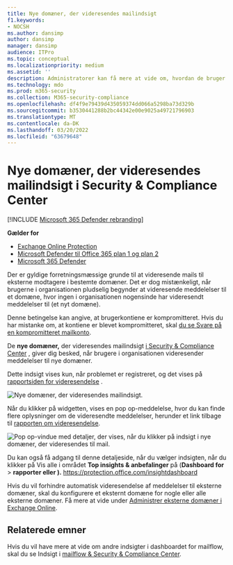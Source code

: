 ```yaml
---
title: Nye domæner, der videresendes mailindsigt
f1.keywords:
- NOCSH
ms.author: dansimp
author: dansimp
manager: dansimp
audience: ITPro
ms.topic: conceptual
ms.localizationpriority: medium
ms.assetid: ''
description: Administratorer kan få mere at vide om, hvordan de bruger mailindsigt om nye domæner i mailflowdashboardet i Security & Compliance Center til at undersøge, hvornår deres brugere videresender meddelelser til eksterne domæner, der aldrig er blevet videresendt til.
ms.technology: mdo
ms.prod: m365-security
ms.collection: M365-security-compliance
ms.openlocfilehash: df4f9e79439d435059374dd066a5298ba73d329b
ms.sourcegitcommit: b3530441288b2bc44342e00e9025a49721796903
ms.translationtype: MT
ms.contentlocale: da-DK
ms.lasthandoff: 03/20/2022
ms.locfileid: "63679648"
---
```

# <a name="new-domains-being-forwarded-email-insight-in-the-security--compliance-center"></a>Nye domæner, der videresendes mailindsigt i Security & Compliance Center

[!INCLUDE [Microsoft 365 Defender rebranding](../includes/microsoft-defender-for-office.md)]

**Gælder for**
- [Exchange Online Protection](exchange-online-protection-overview.md)
- [Microsoft Defender til Office 365 plan 1 og plan 2](defender-for-office-365.md)
- [Microsoft 365 Defender](../defender/microsoft-365-defender.md)

Der er gyldige forretningsmæssige grunde til at videresende mails til eksterne modtagere i bestemte domæner. Det er dog mistænkeligt, når brugerne i organisationen pludselig begynder at videresende meddelelser til et domæne, hvor ingen i organisationen nogensinde har videresendt meddelelser til (et nyt domæne).

Denne betingelse kan angive, at brugerkontiene er kompromitteret. Hvis du har mistanke om, at kontiene er blevet kompromitteret, skal [du se Svare på en kompromitteret mailkonto](responding-to-a-compromised-email-account.md).

De **nye domæner,** der videresendes mailindsigt [i Security & Compliance Center](https://protection.office.com) , giver dig besked, når brugere i organisationen videresender meddelelser til nye domæner.

Dette indsigt vises kun, når problemet er registreret, og det vises på [rapportsiden for videresendelse](view-mail-flow-reports.md#forwarding-report) .

![Nye domæner, der videresendes mailindsigt.](../../media/mfi-new-domains-being-forwarded.png)

Når du klikker på widgetten, vises en pop op-meddelelse, hvor du kan finde flere oplysninger om de videresendte meddelelser, herunder et link tilbage til [rapporten om videresendelse](view-mail-flow-reports.md#forwarding-report).

![Pop op-vindue med detaljer, der vises, når du klikker på indsigt i nye domæner, der videresendes til mail.](../../media/mfi-new-domains-being-forwarded-details.png)

Du kan også få adgang til denne detaljeside, når du vælger indsigten,  når du klikker på Vis alle i området **Top insights & anbefalinger** på (**Dashboard for** \> **rapporter eller ).** <https://protection.office.com/insightdashboard>

Hvis du vil forhindre automatisk videresendelse af meddelelser til eksterne domæner, skal du konfigurere et eksternt domæne for nogle eller alle eksterne domæner. Få mere at vide under [Administrer eksterne domæner i Exchange Online](/Exchange/mail-flow-best-practices/remote-domains/manage-remote-domains).

## <a name="related-topics"></a>Relaterede emner

Hvis du vil have mere at vide om andre indsigter i dashboardet for mailflow, skal du se Indsigt i [mailflow & Security & Compliance Center](mail-flow-insights-v2.md).